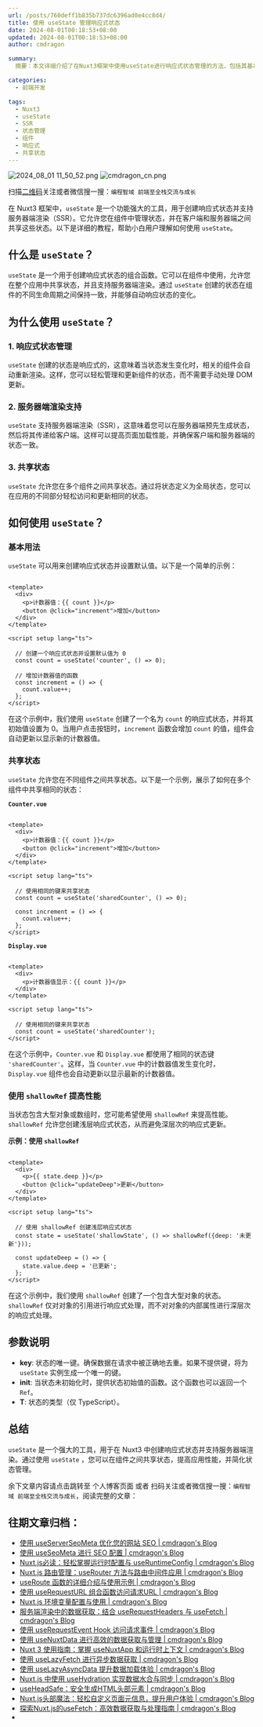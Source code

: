 ```yaml
---
url: /posts/760deff1b835b737dc6396ad0e4cc8d4/
title: 使用 useState 管理响应式状态
date: 2024-08-01T00:18:53+08:00
updated: 2024-08-01T00:18:53+08:00
author: cmdragon

summary:
  摘要：本文详细介绍了在Nuxt3框架中使用useState进行响应式状态管理的方法，包括其基本概念、优势、使用方法、共享状态实现以及性能优化技巧。useState支持服务器端渲染（SSR），可创建响应式状态并在组件间共享，通过具体示例展示了其基本用法、如何在多个组件间共享状态以及使用shallowRef提升性能。

categories:
  - 前端开发

tags:
  - Nuxt3
  - useState
  - SSR
  - 状态管理
  - 组件
  - 响应式
  - 共享状态
---
```


<img src="https://static.cmdragon.cn/blog/images/2024_08_01 11_50_52.png@blog" title="2024_08_01 11_50_52.png" alt="2024_08_01 11_50_52.png"/>

<img src="https://api2.cmdragon.cn/upload/cmder/20250304_012821924.jpg" title="cmdragon_cn.png" alt="cmdragon_cn.png"/>


扫描[二维码](https://api2.cmdragon.cn/upload/cmder/20250304_012821924.jpg)关注或者微信搜一搜：`编程智域 前端至全栈交流与成长`

在 Nuxt3 框架中，`useState`
是一个功能强大的工具，用于创建响应式状态并支持服务器端渲染（SSR）。它允许您在组件中管理状态，并在客户端和服务器端之间共享这些状态。以下是详细的教程，帮助小白用户理解如何使用 `useState`。

## 什么是 `useState`？

`useState`
是一个用于创建响应式状态的组合函数。它可以在组件中使用，允许您在整个应用中共享状态，并且支持服务器端渲染。通过 `useState`
创建的状态在组件的不同生命周期之间保持一致，并能够自动响应状态的变化。

## 为什么使用 `useState`？

### 1. 响应式状态管理

`useState` 创建的状态是响应式的，这意味着当状态发生变化时，相关的组件会自动重新渲染。这样，您可以轻松管理和更新组件的状态，而不需要手动处理
DOM 更新。

### 2. 服务器端渲染支持

`useState` 支持服务器端渲染（SSR），这意味着您可以在服务器端预先生成状态，然后将其传递给客户端。这样可以提高页面加载性能，并确保客户端和服务器端的状态一致。

### 3. 共享状态

`useState` 允许您在多个组件之间共享状态。通过将状态定义为全局状态，您可以在应用的不同部分轻松访问和更新相同的状态。

## 如何使用 `useState`？

### 基本用法

`useState` 可以用来创建响应式状态并设置默认值。以下是一个简单的示例：

```vue

<template>
  <div>
    <p>计数器值：{{ count }}</p>
    <button @click="increment">增加</button>
  </div>
</template>

<script setup lang="ts">

  // 创建一个响应式状态并设置默认值为 0
  const count = useState('counter', () => 0);

  // 增加计数器值的函数
  const increment = () => {
    count.value++;
  };
</script>
```

在这个示例中，我们使用 `useState` 创建了一个名为 `count` 的响应式状态，并将其初始值设置为 0。当用户点击按钮时，`increment`
函数会增加 `count` 的值，组件会自动更新以显示新的计数器值。

### 共享状态

`useState` 允许您在不同组件之间共享状态。以下是一个示例，展示了如何在多个组件中共享相同的状态：

**`Counter.vue`**

```vue

<template>
  <div>
    <p>计数器值：{{ count }}</p>
    <button @click="increment">增加</button>
  </div>
</template>

<script setup lang="ts">

  // 使用相同的键来共享状态
  const count = useState('sharedCounter', () => 0);

  const increment = () => {
    count.value++;
  };
</script>
```

**`Display.vue`**

```vue

<template>
  <div>
    <p>计数器值显示：{{ count }}</p>
  </div>
</template>

<script setup lang="ts">

  // 使用相同的键来共享状态
  const count = useState('sharedCounter');
</script>
```

在这个示例中，`Counter.vue` 和 `Display.vue` 都使用了相同的状态键 `'sharedCounter'`。这样，当 `Counter.vue`
中的计数器值发生变化时，`Display.vue` 组件也会自动更新以显示最新的计数器值。

### 使用 `shallowRef` 提高性能

当状态包含大型对象或数组时，您可能希望使用 `shallowRef` 来提高性能。`shallowRef` 允许您创建浅层响应式状态，从而避免深层次的响应式更新。

**示例：使用 `shallowRef`**

```vue

<template>
  <div>
    <p>{{ state.deep }}</p>
    <button @click="updateDeep">更新</button>
  </div>
</template>

<script setup lang="ts">

  // 使用 shallowRef 创建浅层响应式状态
  const state = useState('shallowState', () => shallowRef({deep: '未更新'}));

  const updateDeep = () => {
    state.value.deep = '已更新';
  };
</script>
```

在这个示例中，我们使用 `shallowRef` 创建了一个包含大型对象的状态。`shallowRef` 仅对对象的引用进行响应式处理，而不对对象的内部属性进行深层次的响应式处理。

## 参数说明

- **key**: 状态的唯一键。确保数据在请求中被正确地去重。如果不提供键，将为 `useState` 实例生成一个唯一的键。
- **init**: 当状态未初始化时，提供状态初始值的函数。这个函数也可以返回一个 `Ref`。
- **T**: 状态的类型（仅 TypeScript）。

## 总结

`useState` 是一个强大的工具，用于在 Nuxt3 中创建响应式状态并支持服务器端渲染。通过使用 `useState`
，您可以在组件之间共享状态，提高应用性能，并简化状态管理。

余下文章内容请点击跳转至 个人博客页面 或者 扫码关注或者微信搜一搜：`编程智域 前端至全栈交流与成长`，阅读完整的文章：

## 往期文章归档：

- [使用 useServerSeoMeta 优化您的网站 SEO | cmdragon's Blog](https://blog.cmdragon.cn/posts/dd9cb519a7a9/)
- [使用 useSeoMeta 进行 SEO 配置 | cmdragon's Blog](https://blog.cmdragon.cn/posts/4ab349e1f178/)
- [Nuxt.js必读：轻松掌握运行时配置与 useRuntimeConfig | cmdragon's Blog](https://blog.cmdragon.cn/posts/014b8d25b5e5/)
- [Nuxt.js 路由管理：useRouter 方法与路由中间件应用 | cmdragon's Blog](https://blog.cmdragon.cn/posts/ad9936895e09/)
- [useRoute 函数的详细介绍与使用示例 | cmdragon's Blog](https://blog.cmdragon.cn/posts/eb8617e107bf/)
- [使用 useRequestURL 组合函数访问请求URL | cmdragon's Blog](https://blog.cmdragon.cn/posts/666fa6c8a5ea/)
- [Nuxt.js 环境变量配置与使用 | cmdragon's Blog](https://blog.cmdragon.cn/posts/c79d66614163/)
- [服务端渲染中的数据获取：结合 useRequestHeaders 与 useFetch | cmdragon's Blog](https://blog.cmdragon.cn/posts/e38e8d28511a/)
- [使用 useRequestEvent Hook 访问请求事件 | cmdragon's Blog](https://blog.cmdragon.cn/posts/2f2570605277/)
- [使用 useNuxtData 进行高效的数据获取与管理 | cmdragon's Blog](https://blog.cmdragon.cn/posts/5e9f5a2b593e/)
- [Nuxt 3 使用指南：掌握 useNuxtApp 和运行时上下文 | cmdragon's Blog](https://blog.cmdragon.cn/posts/f51bb8ed8307/)
- [使用 useLazyFetch 进行异步数据获取 | cmdragon's Blog](https://blog.cmdragon.cn/posts/117488d6538b/)
- [使用 useLazyAsyncData 提升数据加载体验 | cmdragon's Blog](https://blog.cmdragon.cn/posts/b8e3c2416dc7/)
- [Nuxt.js 中使用 useHydration 实现数据水合与同步 | cmdragon's Blog](https://blog.cmdragon.cn/posts/177c9c78744f/)
- [useHeadSafe：安全生成HTML头部元素 | cmdragon's Blog](https://blog.cmdragon.cn/posts/56ede6d7b04b/)
- [Nuxt.js头部魔法：轻松自定义页面元信息，提升用户体验 | cmdragon's Blog](https://blog.cmdragon.cn/posts/28859392f373/)
- [探索Nuxt.js的useFetch：高效数据获取与处理指南 | cmdragon's Blog](https://blog.cmdragon.cn/posts/b4311c856080/)
-
